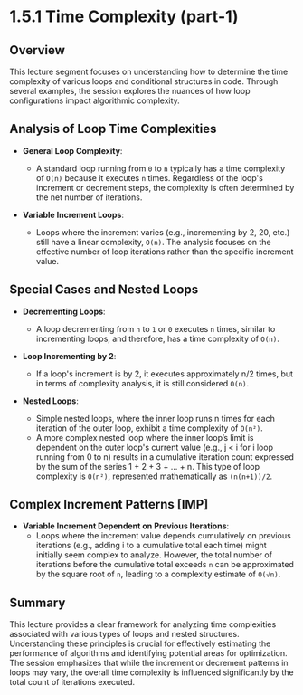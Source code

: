 # 1.5.1 Time Complexity (part-1)

## Overview

This lecture segment focuses on understanding how to determine the time complexity of various loops and conditional structures in code. Through several examples, the session explores the nuances of how loop configurations impact algorithmic complexity.

## Analysis of Loop Time Complexities

- **General Loop Complexity**:
  - A standard loop running from `0` to `n` typically has a time complexity of `O(n)` because it executes `n` times. Regardless of the loop's increment or decrement steps, the complexity is often determined by the net number of iterations.
  
- **Variable Increment Loops**:
  - Loops where the increment varies (e.g., incrementing by 2, 20, etc.) still have a linear complexity, `O(n)`. The analysis focuses on the effective number of loop iterations rather than the specific increment value.

## Special Cases and Nested Loops

- **Decrementing Loops**:
  - A loop decrementing from `n` to `1` or `0` executes `n` times, similar to incrementing loops, and therefore, has a time complexity of `O(n)`.

- **Loop Incrementing by 2**:
  - If a loop's increment is by 2, it executes approximately n/2 times, but in terms of complexity analysis, it is still considered `O(n)`.

- **Nested Loops**:
  - Simple nested loops, where the inner loop runs n times for each iteration of the outer loop, exhibit a time complexity of `O(n²)`.
  - A more complex nested loop where the inner loop’s limit is dependent on the outer loop's current value (e.g., j < i for i loop running from 0 to n) results in a cumulative iteration count expressed by the sum of the series 1 + 2 + 3 + ... + n. This type of loop complexity is `O(n²)`, represented mathematically as `(n(n+1))/2`.

## Complex Increment Patterns [IMP]

- **Variable Increment Dependent on Previous Iterations**:
  - Loops where the increment value depends cumulatively on previous iterations (e.g., adding i to a cumulative total each time) might initially seem complex to analyze. However, the total number of iterations before the cumulative total exceeds `n` can be  approximated by the square root of `n`, leading to a complexity estimate of `O(√n)`.

## Summary

This lecture provides a clear framework for analyzing time complexities associated with various types of loops and nested structures. Understanding these principles is crucial for effectively estimating the performance of algorithms and identifying potential areas for optimization. The session emphasizes that while the increment or decrement patterns in loops may vary, the overall time complexity is influenced significantly by the total count of iterations executed.
